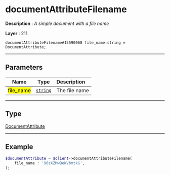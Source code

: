 # documentAttributeFilename

**Description** : *A simple document with a file name*

**Layer** : 211

```tl
documentAttributeFilename#15590068 file_name:string = DocumentAttribute;
```

---

## Parameters

| Name | Type | Description |
| :---: | :---: | :--- |
| <mark>file_name</mark> | [`string`](type/string) | The file name |

---

## Type

[DocumentAttribute](type/DocumentAttribute)

---

## Example

```php
$documentAttribute = $client->documentAttributeFilename(
	file_name : '96zXZMwBeKVbmtkG',
);
```